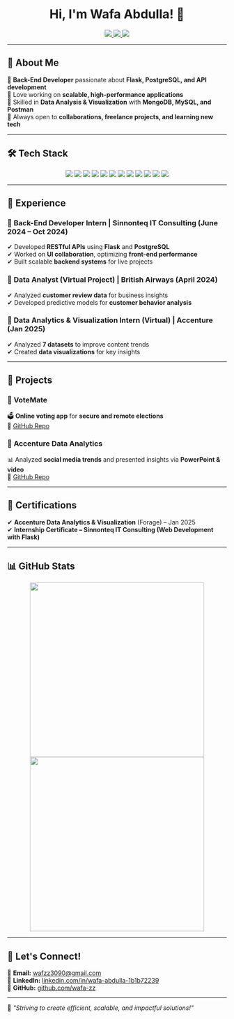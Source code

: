 <h1 align="center">Hi, I'm Wafa Abdulla! 👋</h1>

<p align="center">
  <a href="mailto:wafzz3090@gmail.com">
    <img src="https://img.shields.io/badge/Email-wafzz3090@gmail.com-red?style=for-the-badge&logo=gmail&logoColor=white">
  </a>
  <a href="https://www.linkedin.com/in/wafa-abdulla-1b1b72239">
    <img src="https://img.shields.io/badge/LinkedIn-Wafa%20Abdulla-blue?style=for-the-badge&logo=linkedin">
  </a>
  <a href="https://github.com/wafa-zz">
    <img src="https://img.shields.io/badge/GitHub-wafa--zz-black?style=for-the-badge&logo=github">
  </a>
</p>

---

## 🚀 **About Me**
🔹 **Back-End Developer** passionate about **Flask, PostgreSQL, and API development**  
🔹 Love working on **scalable, high-performance applications**  
🔹 Skilled in **Data Analysis & Visualization** with **MongoDB, MySQL, and Postman**  
🔹 Always open to **collaborations, freelance projects, and learning new tech**  

---

## 🛠 **Tech Stack**
<p align="center">
  <img src="https://img.shields.io/badge/Python-3776AB?style=for-the-badge&logo=python&logoColor=white">
  <img src="https://img.shields.io/badge/Flask-000000?style=for-the-badge&logo=flask&logoColor=white">
  <img src="https://img.shields.io/badge/PostgreSQL-336791?style=for-the-badge&logo=postgresql&logoColor=white">
  <img src="https://img.shields.io/badge/MySQL-4479A1?style=for-the-badge&logo=mysql&logoColor=white">
  <img src="https://img.shields.io/badge/MongoDB-47A248?style=for-the-badge&logo=mongodb&logoColor=white">
  <img src="https://img.shields.io/badge/Git-F05032?style=for-the-badge&logo=git&logoColor=white">
  <img src="https://img.shields.io/badge/GitHub-181717?style=for-the-badge&logo=github&logoColor=white">
  <img src="https://img.shields.io/badge/Postman-FF6C37?style=for-the-badge&logo=postman&logoColor=white">
  <img src="https://img.shields.io/badge/JavaScript-F7DF1E?style=for-the-badge&logo=javascript&logoColor=black">
  <img src="https://img.shields.io/badge/HTML5-E34F26?style=for-the-badge&logo=html5&logoColor=white">
  <img src="https://img.shields.io/badge/CSS3-1572B6?style=for-the-badge&logo=css3&logoColor=white">
  <img src="https://img.shields.io/badge/Bootstrap-7952B3?style=for-the-badge&logo=bootstrap&logoColor=white">
</p>

---

## 💼 **Experience**
### 🔹 **Back-End Developer Intern** | Sinnonteq IT Consulting (June 2024 – Oct 2024)
✔ Developed **RESTful APIs** using **Flask** and **PostgreSQL**  
✔ Worked on **UI collaboration**, optimizing **front-end performance**  
✔ Built scalable **backend systems** for live projects  

### 🔹 **Data Analyst (Virtual Project)** | British Airways (April 2024)
✔ Analyzed **customer review data** for business insights  
✔ Developed predictive models for **customer behavior analysis**  

### 🔹 **Data Analytics & Visualization Intern (Virtual)** | Accenture (Jan 2025)
✔ Analyzed **7 datasets** to improve content trends  
✔ Created **data visualizations** for key insights  

---

## 🚀 **Projects**
### 🔹 **VoteMate**
🗳 **Online voting app** for **secure and remote elections**  
🔗 [GitHub Repo](#)  

### 🔹 **Accenture Data Analytics**
📊 Analyzed **social media trends** and presented insights via **PowerPoint & video**  
🔗 [GitHub Repo](#)  

---

## 📜 **Certifications**
✔ **Accenture Data Analytics & Visualization** (Forage) – Jan 2025  
✔ **Internship Certificate – Sinnonteq IT Consulting (Web Development with Flask)**  

---

## 📊 **GitHub Stats**
<p align="center">
  <img src="https://github-readme-stats.vercel.app/api?username=wafa-zz&show_icons=true&theme=radical" width="400px">
  <img src="https://github-readme-streak-stats.herokuapp.com/?user=wafa-zz&theme=radical" width="400px">
</p>

---

## 💬 **Let's Connect!**
📧 **Email:** [wafzz3090@gmail.com](mailto:wafzz3090@gmail.com)  
🔗 **LinkedIn:** [linkedin.com/in/wafa-abdulla-1b1b72239](https://www.linkedin.com/in/wafa-abdulla-1b1b72239)  
🐙 **GitHub:** [github.com/wafa-zz](https://github.com/wafa-zz)  

---

🚀 *"Striving to create efficient, scalable, and impactful solutions!"*

